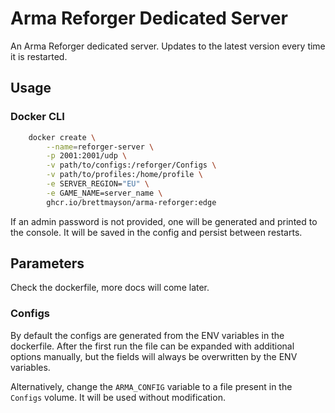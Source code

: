 # Arma Reforger Dedicated Server

An Arma Reforger dedicated server. Updates to the latest version every time it is restarted.

## Usage

### Docker CLI

```sh
    docker create \
        --name=reforger-server \
        -p 2001:2001/udp \
        -v path/to/configs:/reforger/Configs \
        -v path/to/profiles:/home/profile \
        -e SERVER_REGION="EU" \
        -e GAME_NAME=server_name \
        ghcr.io/brettmayson/arma-reforger:edge
```

If an admin password is not provided, one will be generated and printed to the console. It will be saved in the config and persist between restarts.

## Parameters

Check the dockerfile, more docs will come later.

### Configs

By default the configs are generated from the ENV variables in the dockerfile. After the first run the file can be expanded with additional options manually, but the fields will always be overwritten by the ENV variables.

Alternatively, change the `ARMA_CONFIG` variable to a file present in the `Configs` volume. It will be used without modification.
